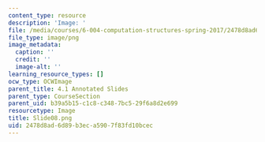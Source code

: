 ```yaml
---
content_type: resource
description: 'Image: '
file: /media/courses/6-004-computation-structures-spring-2017/2478d8ad6d89b3eca5907f83fd10bcec_Slide08.png
file_type: image/png
image_metadata:
  caption: ''
  credit: ''
  image-alt: ''
learning_resource_types: []
ocw_type: OCWImage
parent_title: 4.1 Annotated Slides
parent_type: CourseSection
parent_uid: b39a5b15-c1c8-c348-7bc5-29f6a8d2e699
resourcetype: Image
title: Slide08.png
uid: 2478d8ad-6d89-b3ec-a590-7f83fd10bcec
---
```

